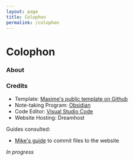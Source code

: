 ```yaml
---
layout: page
title: Colophon
permalink: /colophon
---
```


# Colophon

### About



### Credits

- Template: [Maxime's public template on Github](https://github.com/maximevaillancourt/digital-garden-jekyll-template)
- Note-taking Program: [Obsidian](https://obsidian.md/)
- Code Editor: [Visual Studio Code](https://code.visualstudio.com/) 
- Website Hosting: Dreamhost

Guides consulted:

- [Mike's guide](https://refinedmind.co/obsidian-jekyll-workflow) to commit files to the website


*In progress*


<style>
  .wrapper {
    max-width: 58em;
  }
</style>